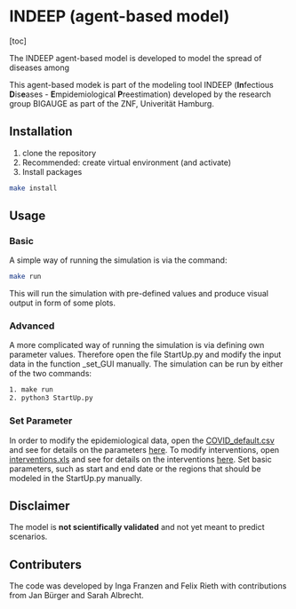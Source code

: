 # INDEEP (agent-based model)

[toc]



The INDEEP agent-based model is developed to model the spread of diseases among



This agent-based modek is part of the modeling tool INDEEP (**In**fectious **D**is**e**ases - **E**mpidemiological **P**reestimation) developed by the research group BIGAUGE as part of the ZNF, Univerität Hamburg.

## Installation

1. clone the repository
2. Recommended: create virtual environment (and activate)
3. Install packages

```bash
make install
```

## Usage

### Basic

A simple way of running the simulation is via the command:

```bash
make run
```

This will run the simulation with pre-defined values and produce visual output in form of some plots.

### Advanced

A more complicated way of running the simulation is via defining own parameter values. Therefore open the file StartUp.py and modify the input data in the function _set_GUI manually. The simulation can be run by either of the two commands:

```bash
1. make run
2. python3 StartUp.py
```

### Set Parameter

In order to modify the epidemiological data, open the [COVID_default.csv ](./data/inputs/scenario) and see for details on the parameters [here](./documentation/epidemic_parameters.md). To modify interventions, open [interventions.xls](./data/inputs/social_data/interventions.xls) and see for details on the interventions [here](./documentation/intervention_adjustment.md). Set basic parameters, such as start and end date or the regions that should be modeled in the StartUp.py manually.

## Disclaimer

The model is **not scientifically validated** and not yet meant to predict scenarios.

## Contributers

The code was developed by Inga Franzen and Felix Rieth with contributions from Jan Bürger and Sarah Albrecht.
